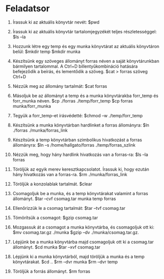 # Feladatsor

1. Írassuk ki az aktuális könyvtár nevét:
$pwd

2. Írassuk ki az aktuális könyvtár tartalomjegyzékét teljes részletességgel:
$ls –la

3. Hozzunk létre egy temp és egy munka könyvtárat az aktuális könyvtáron belül:
$mkdir temp
$mkdir munka

4. Készítsünk egy szöveges állományt forras néven a saját könyvtárunkban bármilyen
tartalommal. A Ctrl+D billentyűkombináció hatására befejeződik a beírás, és lementődik a
szöveg.
$cat > forras
szöveg
Ctrl+D

5. Nézzük meg az állomány tartalmát:
$cat forras

6. Másoljuk be az állományt a temp és a munka könyvtárakba forr_temp és forr_munka
néven.
$cp ./forras ./temp/forr_temp
$cp forras munka/forr_munka

7. Tegyük a forr_temp–et írásvédetté:
$chmod –w ./temp/forr_temp

8. Készítsünk a munka könyvtárban hardlinket a forras állományra:
$ln ./forras ./munka/forras_link

9. Készítsünk a temp könyvtárban szimbolikus hivatkozást a forras állományra:
$ln –s /home/hallgato/forras ./temp/forras_szlink

10. Nézzük meg, hogy hány hardlink hivatkozás van a forras-ra:
$ls –la forras

11. Töröljük az egyik merev keresztkapcsolatot. Írassuk ki, hogy ezután hány hivatkozás van a
forras-ra.
$rm ./munka/forras_link

12. Töröljük a konzolablak tartalmát.
$clear

13. Csomagoljuk be a munka, és a temp könyvtárakat valamint a forras állományt.
$tar –cvf csomag.tar munka temp forras 

14. Ellenőrizzük le a csomag tartalmát:
$tar –tvf csomag.tar

15. Tömörítsük a csomagot:
$gzip csomag.tar

16. Mozgassuk át a csomagot a munka könyvtárba, és csomagoljuk ott ki:
$mv csomag.tar.gz ./munka
$gzip –dv ./munka/csomag.tar.gz.

17. Lépjünk be a munka könyvtárba majd csomagoljuk ott ki a csomag.tar állományt.
$cd munka
$tar –xvf csomag.tar

18. Lépjünk ki a munka könyvtárból, majd töröljük a munka és a temp könyvtárakat.
$cd ..
$rm –dvr munka
$rm –dvr temp

19. Töröljük a forrás állományt.
$rm forras

